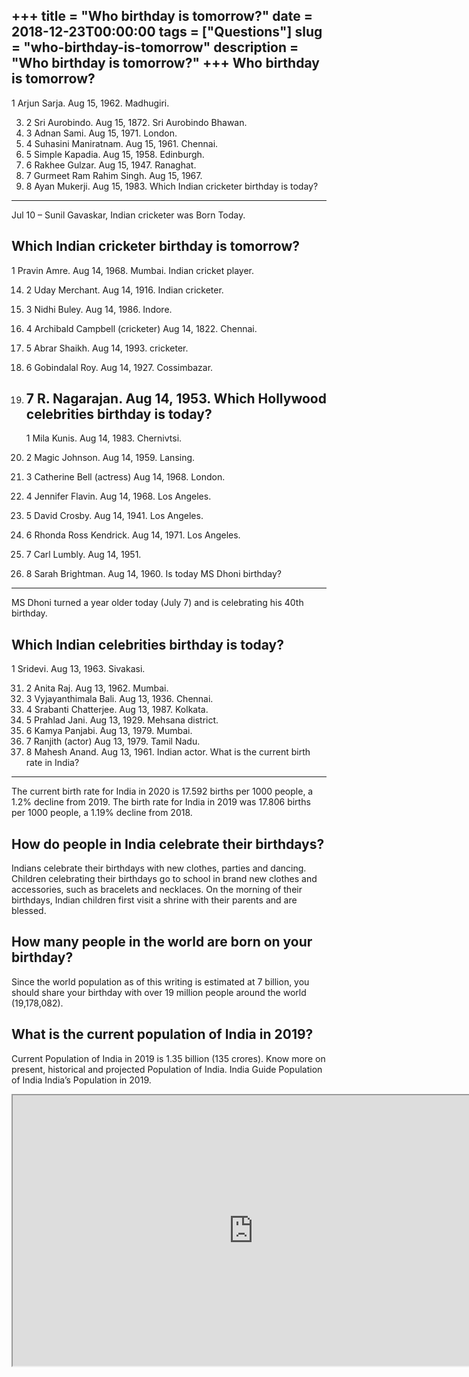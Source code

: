 +++
title = "Who birthday is tomorrow?"
date = 2018-12-23T00:00:00
tags = ["Questions"]
slug = "who-birthday-is-tomorrow"
description = "Who birthday is tomorrow?"
+++
Who birthday is tomorrow?
-------------------------

1 Arjun Sarja. Aug 15, 1962. Madhugiri.

3. 2 Sri Aurobindo. Aug 15, 1872. Sri Aurobindo Bhawan.
4. 3 Adnan Sami. Aug 15, 1971. London.
5. 4 Suhasini Maniratnam. Aug 15, 1961. Chennai.
6. 5 Simple Kapadia. Aug 15, 1958. Edinburgh.
7. 6 Rakhee Gulzar. Aug 15, 1947. Ranaghat.
8. 7 Gurmeet Ram Rahim Singh. Aug 15, 1967.
9. 8 Ayan Mukerji. Aug 15, 1983.
Which Indian cricketer birthday is today?
-----------------------------------------

Jul 10 – Sunil Gavaskar, Indian cricketer was Born Today.

Which Indian cricketer birthday is tomorrow?
--------------------------------------------

1 Pravin Amre. Aug 14, 1968. Mumbai. Indian cricket player.

14. 2 Uday Merchant. Aug 14, 1916. Indian cricketer.
15. 3 Nidhi Buley. Aug 14, 1986. Indore.
16. 4 Archibald Campbell (cricketer) Aug 14, 1822. Chennai.
17. 5 Abrar Shaikh. Aug 14, 1993. cricketer.
18. 6 Gobindalal Roy. Aug 14, 1927. Cossimbazar.
19. 7 R. Nagarajan. Aug 14, 1953. Which Hollywood celebrities birthday is today?
    ----------------------------------------------
    
    1 Mila Kunis. Aug 14, 1983. Chernivtsi.
20. 2 Magic Johnson. Aug 14, 1959. Lansing.
21. 3 Catherine Bell (actress) Aug 14, 1968. London.
22. 4 Jennifer Flavin. Aug 14, 1968. Los Angeles.
23. 5 David Crosby. Aug 14, 1941. Los Angeles.
24. 6 Rhonda Ross Kendrick. Aug 14, 1971. Los Angeles.
25. 7 Carl Lumbly. Aug 14, 1951.
26. 8 Sarah Brightman. Aug 14, 1960.
Is today MS Dhoni birthday?
---------------------------

MS Dhoni turned a year older today (July 7) and is celebrating his 40th birthday.

Which Indian celebrities birthday is today?
-------------------------------------------

1 Sridevi. Aug 13, 1963. Sivakasi.

31. 2 Anita Raj. Aug 13, 1962. Mumbai.
32. 3 Vyjayanthimala Bali. Aug 13, 1936. Chennai.
33. 4 Srabanti Chatterjee. Aug 13, 1987. Kolkata.
34. 5 Prahlad Jani. Aug 13, 1929. Mehsana district.
35. 6 Kamya Panjabi. Aug 13, 1979. Mumbai.
36. 7 Ranjith (actor) Aug 13, 1979. Tamil Nadu.
37. 8 Mahesh Anand. Aug 13, 1961. Indian actor.
What is the current birth rate in India?
----------------------------------------

The current birth rate for India in 2020 is 17.592 births per 1000 people, a 1.2% decline from 2019. The birth rate for India in 2019 was 17.806 births per 1000 people, a 1.19% decline from 2018.

How do people in India celebrate their birthdays?
-------------------------------------------------

Indians celebrate their birthdays with new clothes, parties and dancing. Children celebrating their birthdays go to school in brand new clothes and accessories, such as bracelets and necklaces. On the morning of their birthdays, Indian children first visit a shrine with their parents and are blessed.

How many people in the world are born on your birthday?
-------------------------------------------------------

Since the world population as of this writing is estimated at 7 billion, you should share your birthday with over 19 million people around the world (19,178,082).

What is the current population of India in 2019?
------------------------------------------------

Current Population of India in 2019 is 1.35 billion (135 crores). Know more on present, historical and projected Population of India. India Guide Population of India India’s Population in 2019.

<iframe allow="accelerometer; autoplay; clipboard-write; encrypted-media; gyroscope; picture-in-picture" allowfullscreen="" class="__youtube_prefs__  epyt-is-override  no-lazyload" data-no-lazy="1" data-origheight="433" data-origwidth="770" data-skipgform_ajax_framebjll="" height="433" id="_ytid_76341" loading="lazy" src="https://www.youtube.com/embed/Z-K0xDJWNeU?enablejsapi=1&autoplay=0&cc_load_policy=0&cc_lang_pref=&iv_load_policy=1&loop=0&modestbranding=0&rel=1&fs=1&playsinline=0&autohide=2&theme=dark&color=red&controls=1&" title="YouTube player" width="770"></iframe>